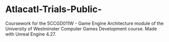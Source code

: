 # Atlacatl-Trials-Public-
Coursework for the 5CCGD011W - Game Engine Architecture module of the University of Westminster Computer Games Development course. Made with Unreal Engine 4.27.
